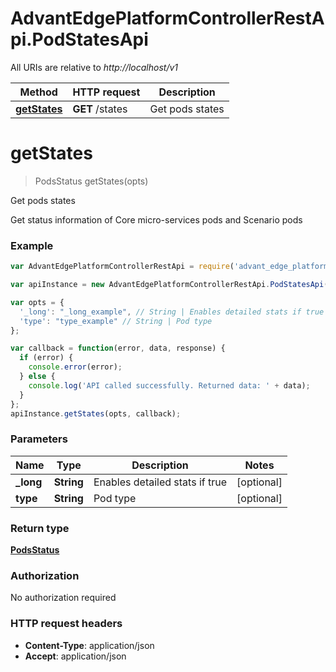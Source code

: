 # AdvantEdgePlatformControllerRestApi.PodStatesApi

All URIs are relative to *http://localhost/v1*

Method | HTTP request | Description
------------- | ------------- | -------------
[**getStates**](PodStatesApi.md#getStates) | **GET** /states | Get pods states


<a name="getStates"></a>
# **getStates**
> PodsStatus getStates(opts)

Get pods states

Get status information of Core micro-services pods and Scenario pods

### Example
```javascript
var AdvantEdgePlatformControllerRestApi = require('advant_edge_platform_controller_rest_api');

var apiInstance = new AdvantEdgePlatformControllerRestApi.PodStatesApi();

var opts = { 
  '_long': "_long_example", // String | Enables detailed stats if true
  'type': "type_example" // String | Pod type
};

var callback = function(error, data, response) {
  if (error) {
    console.error(error);
  } else {
    console.log('API called successfully. Returned data: ' + data);
  }
};
apiInstance.getStates(opts, callback);
```

### Parameters

Name | Type | Description  | Notes
------------- | ------------- | ------------- | -------------
 **_long** | **String**| Enables detailed stats if true | [optional] 
 **type** | **String**| Pod type | [optional] 

### Return type

[**PodsStatus**](PodsStatus.md)

### Authorization

No authorization required

### HTTP request headers

 - **Content-Type**: application/json
 - **Accept**: application/json


